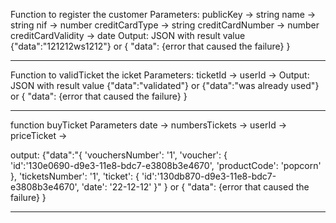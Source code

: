 Function to register the customer
Parameters: 
	publicKey -> string
        name -> string
        nif -> number
        creditCardType -> string
        creditCardNumber -> number
        creditCardValidity -> date
Output: JSON with result value 
{"data":"121212ws1212"}
or
{ "data": {error that caused the failure} }

----------------------------------------------
Function to validTicket the icket
Parameters: 
        ticketId -> 
        userId ->
Output: JSON with result value 
{"data":"validated"}
or 
{"data":"was already used"}
or
{ "data": {error that caused the failure} }



--------------------------------------------------------
function buyTicket
Parameters
        date ->
        numbersTickets ->
        userId ->  
        priceTicket ->

output: 
{"data":"{ 
        'vouchersNumber': '1',
        'voucher': {  
                'id':'130e0690-d9e3-11e8-bdc7-e3808b3e4670',
                'productCode': 'popcorn'
        },
        'ticketsNumber': '1',
        'ticket': {
                'id':'130db870-d9e3-11e8-bdc7-e3808b3e4670',
                'date': '22-12-12'
        }"
}
or 
{ "data": {error that caused the failure} }

---------------------------------------
